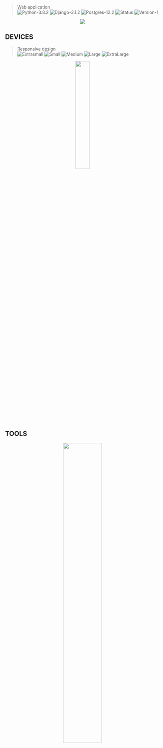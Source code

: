 > Web application <br>
![Python-3.8.2](https://img.shields.io/badge/Python-3.8.2-blue.svg)
![Django-3.1.2](https://img.shields.io/badge/Django-3.0.3-blue.svg)
![Postgres-12.2](https://img.shields.io/badge/Postgres-10.3-blue.svg)
![Status](https://img.shields.io/badge/Status-Coding-green.svg)
![Version-1](https://img.shields.io/badge/Version-1-blue.svg)

<p align="center">
  <img src="https://github.com/sylrie/WebProfile/blob/master/WebProfile/readmedocs/working.jpg">
</p>

## DEVICES
> Responsive design <br>
![Extrasmall](https://img.shields.io/badge/Extrasmall-<576px-red.svg)
![Small](https://img.shields.io/badge/Small->576px-red.svg)
![Medium](https://img.shields.io/badge/Medium->768px-red.svg)
![Large](https://img.shields.io/badge/Large->992px-red.svg)
![ExtraLarge](https://img.shields.io/badge/ExtraLarge->1200px-red.svg)
<p align="center">
    <img width=30% src="https://github.com/sylrie/WebProfile/blob/master/WebProfile/readmedocs/responsive-design.png">
</p>

## TOOLS
<p align="center">
  <img width=50% src="https://github.com/sylrie/WebProfile/blob/master/WebProfile/readmedocs/tools.png">

